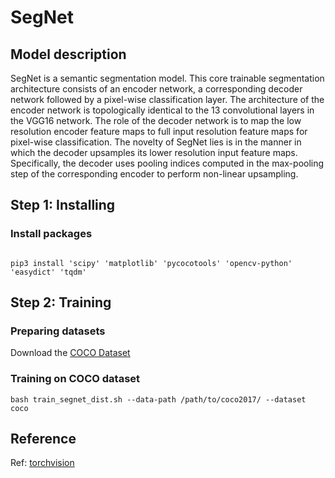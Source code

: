 # SegNet

## Model description

SegNet is a semantic segmentation model.
This core trainable segmentation architecture consists of an encoder network, a corresponding decoder network followed by a pixel-wise classification layer.
The architecture of the encoder network is topologically identical to the 13 convolutional layers in the VGG16 network. 
The role of the decoder network is to map the low resolution encoder feature maps to full input resolution feature maps for pixel-wise classification. 
The novelty of SegNet lies is in the manner in which the decoder upsamples its lower resolution input feature maps.
Specifically, the decoder uses pooling indices computed in the max-pooling step of the corresponding encoder to perform non-linear upsampling.

## Step 1: Installing

### Install packages

```shell

pip3 install 'scipy' 'matplotlib' 'pycocotools' 'opencv-python' 'easydict' 'tqdm'

```

## Step 2: Training

### Preparing datasets

Download the [COCO Dataset](https://cocodataset.org/#home)

### Training on COCO dataset

```shell
bash train_segnet_dist.sh --data-path /path/to/coco2017/ --dataset coco
```

## Reference

Ref: [torchvision](../../torchvision/pytorch/README.md)
